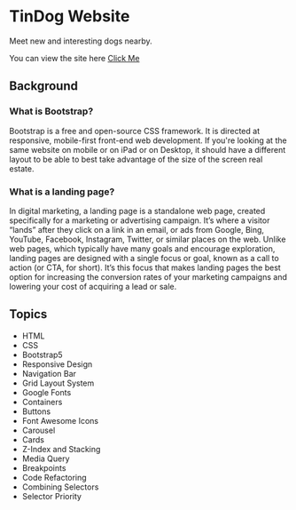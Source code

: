 # TinDog Website

Meet new and interesting dogs nearby.

You can view the site here [Click Me](https://rebrey.github.io/tindog-landing-page/) 

## Background
### What is Bootstrap?
Bootstrap is a free and open-source CSS framework. It is directed at responsive, mobile-first front-end web development. If you're looking at the same website on mobile or on iPad or on Desktop, it should have a different layout to be able to best take advantage of the size of the screen real estate. 

### What is a landing page?
In digital marketing, a landing page is a standalone web page, created specifically for a marketing or advertising campaign. It’s where a visitor “lands” after they click on a link in an email, or ads from Google, Bing, YouTube, Facebook, Instagram, Twitter, or similar places on the web.  Unlike web pages, which typically have many goals and encourage exploration, landing pages are designed with a single focus or goal, known as a call to action (or CTA, for short).  It’s this focus that makes landing pages the best option for increasing the conversion rates of your marketing campaigns and lowering your cost of acquiring a lead or sale.

## Topics

- HTML
- CSS
- Bootstrap5
- Responsive Design
- Navigation Bar
- Grid Layout System
- Google Fonts
- Containers
- Buttons
- Font Awesome Icons
- Carousel
- Cards
- Z-Index and Stacking
- Media Query 
- Breakpoints
- Code Refactoring
- Combining Selectors
- Selector Priority


